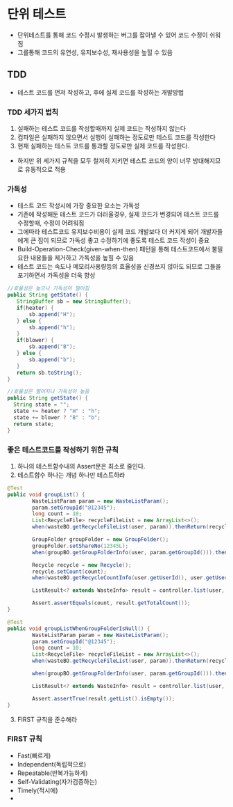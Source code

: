 # 단위 테스트
* 단위테스트를 통해 코드 수정시 발생하는 버그를 잡아낼 수 있어 코드 수정이 쉬워짐
* 그를통해 코드의 유연성, 유지보수성, 재사용성을 높힐 수 있음
## TDD
* 테스트 코드를 먼저 작성하고, 후에 실제 코드를 작성하는 개발방법
### TDD 세가지 법칙
1. 실패하는 테스트 코드를 작성할때까지 실제 코드는 작성하지 않는다
2. 컴파일은 실패하지 않으면서 실행이 실패하는 정도로만 테스트 코드를 작성한다
3. 현재 실패하는 테스트 코드를 통과할 정도로만 실제 코드를 작성한다.
* 하지만 위 세가지 규칙을 모두 철저히 지키면 테스트 코드의 양이 너무 방대해지므로 유동적으로 적용
### 가독성
* 테스트 코드 작성시에 가장 중요한 요소는 가독성
* 기존에 작성해둔 테스트 코드가 더러울경우, 실제 코드가 변경되어 테스트 코드를 수정할때, 수정이 어려워짐
* 그에따라 테스트코드 유지보수비용이 실제 코드 개발보다 더 커지게 되어 개발자들에게 큰 짐이 되므로 가독성 좋고 수정하기에 좋도록 테스트 코드 작성이 중요
* Build-Operation-Check(given-when-then) 패턴을 통해 테스트코드에서 불필요한 내용들을 제거하고 가독성을 높힐 수 있음
* 테스트 코드는 속도나 메모리사용량등의 효율성을 신경쓰지 않아도 되므로 그들을 포기하면서 가독성을 더욱 향상
```java
//효율성은 높으나 가독성이 떨어짐
public String getState() {
   StringBuffer sb = new StringBuffer(); 
   if(heater) {
	   sb.append("H"); 
   } else {
	   sb.append("h");
   }
   if(blower) {
	   sb.append("B"); 
   } else {
	   sb.append("b");
   }
   return sb.toString();
}

//효율성은 떨어지나 가독성이 높음
public String getState() {
  String state = "";
  state += heater ? "H" : "h"; 
  state += blower ? "B" : "b"; 
  return state;
}
```
### 좋은 테스트코드를 작성하기 위한 규칙
1. 하나의 테스트함수내의 Assert문은 최소로 줄인다.
2. 테스트함수 하나는 개념 하나만 테스트하라
```java
@Test
public void groupList() {
		WasteListParam param = new WasteListParam();
		param.setGroupId("@12345");
		long count = 10;
		List<RecycleFile> recycleFileList = new ArrayList<>();
		when(wasteBO.getRecycleFileList(user, param)).thenReturn(recycleFileList);

		GroupFolder groupFolder = new GroupFolder();
		groupFolder.setShareNo(12345L);
		when(groupBO.getGroupFolderInfo(user, param.getGroupId())).thenReturn(groupFolder);

		Recycle recycle = new Recycle();
		recycle.setCount(count);
		when(wasteBO.getRecycleCountInfo(user.getUserId(), user.getUserId())).thenReturn(recycle);

		ListResult<? extends WasteInfo> result = controller.list(user, param);

		Assert.assertEquals(count, result.getTotalCount());
}

@Test
public void groupListWhenGroupFolderIsNull() {
		WasteListParam param = new WasteListParam();
		param.setGroupId("@12345");
		long count = 10;
		List<RecycleFile> recycleFileList = new ArrayList<>();
		when(wasteBO.getRecycleFileList(user, param)).thenReturn(recycleFileList);

		when(groupBO.getGroupFolderInfo(user, param.getGroupId())).thenReturn(null);

		ListResult<? extends WasteInfo> result = controller.list(user, param);

		Assert.assertTrue(result.getList().isEmpty());
}
```
3. FIRST 규칙을 준수해라

### FIRST 규칙
* Fast(빠르게)
* Independent(독립적으로)
* Repeatable(반복가능하게)
* Self-Validating(자가검증하는)
* Timely(적시에)
* 
<!--stackedit_data:
eyJoaXN0b3J5IjpbLTI1NDE1MzMwNiwtMTEyNTQyMTM5NF19
-->